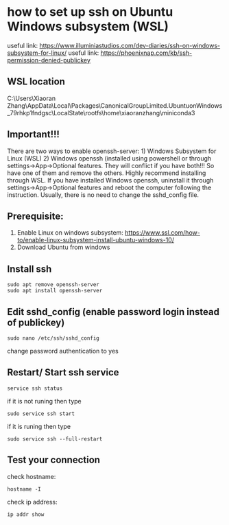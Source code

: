 # how to set up ssh on Ubuntu Windows subsystem (WSL)
useful link: https://www.illuminiastudios.com/dev-diaries/ssh-on-windows-subsystem-for-linux/
useful link: https://phoenixnap.com/kb/ssh-permission-denied-publickey

## WSL location
C:\Users\Xiaoran Zhang\AppData\Local\Packages\CanonicalGroupLimited.UbuntuonWindows_79rhkp1fndgsc\LocalState\rootfs\home\xiaoranzhang\miniconda3

## Important!!!
There are two ways to enable openssh-server: 1) Windows Subsystem for Linux (WSL) 2) Windows openssh (installed using powershell or through settings->App->Optional features. They will conflict if you have both!!! So have one of them and remove the others. Highly recommend installing through WSL. If you have installed Windows openssh, uninstall it through settings->App->Optional features and reboot the computer following the instruction. Usually, there is no need to change the sshd_config file. 

## Prerequisite:
1. Enable Linux on windows subsystem: https://www.ssl.com/how-to/enable-linux-subsystem-install-ubuntu-windows-10/
2. Download Ubuntu from windows

## Install ssh
```
sudo apt remove openssh-server
sudo apt install openssh-server
```

## Edit sshd_config (enable password login instead of publickey)
```
sudo nano /etc/ssh/sshd_config
```
change password authentication to yes

## Restart/ Start ssh service
```
service ssh status
```
if it is not runing then type
```
sudo service ssh start
```
if it is runing then type
```
sudo service ssh --full-restart
```

## Test your connection
check hostname:
```
hostname -I
```
check ip address: 
```
ip addr show
```
